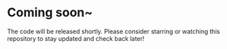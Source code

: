 # Coming soon~
The code will be released shortly. Please consider starring or watching this repository to stay updated and check back later!
